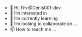 - 👋 Hi, I’m @Denis001-dev
- 👀 I’m interested in
- 🌱 I’m currently learning 
- 💞️ I’m looking to collaborate on ...
- 📫 How to reach me ...

<!---
Denis001-dev/Denis001-dev is a ✨ special ✨ repository because its `README.md` (this file) appears on your GitHub profile.
You can click the Preview link to take a look at your changes.
--->
